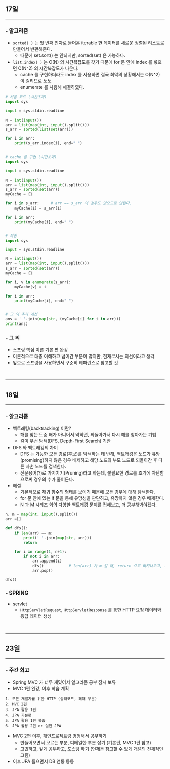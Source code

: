 ## 17일

---

### - 알고리즘

- `sorted( )` 는 첫 번째 인자로 들어온 iterable 한 데이터를 새로운 정렬된 리스트로 만들어서 반환해준다.
    - 때문에 set.sort() 는 안되지만, sorted(set) 은 가능하다.
- `list.index( )` 는 O(N) 의 시간복잡도를 갖기 때문에 for 문 안에 index 를 넣으면 O(N^2) 의 시간복잡도가 나온다.
    - cache 를 구현하더라도 index 를 사용하면 결국 최악의 상황에서는 O(N^2) 이 걸리므로 노노
    - enumerate 를 사용해 해결하였다.

```python
# 처음 코드 (시간초과)
import sys

input = sys.stdin.readline

N = int(input())
arr = list(map(int, input().split()))
s_arr = sorted(list(set(arr)))

for i in arr:
    print(s_arr.index(i), end=" ")


# cache 를 구현 (시간초과)
import sys

input = sys.stdin.readline

N = int(input())
arr = list(map(int, input().split()))
s_arr = sorted(set(arr))
myCache = {}

for i in s_arr:     # arr == s_arr 의 경우도 있으므로 안된다.
    myCache[i] = s_arr[i]

for i in arr:
    print(myCache[i], end=" ")


# 최종
import sys

input = sys.stdin.readline

N = int(input())
arr = list(map(int, input().split()))
s_arr = sorted(set(arr))
myCache = {}

for i, v in enumerate(s_arr):
    myCache[v] = i

for i in arr:
    print(myCache[i], end=" ")


# 그 외 추가 개선
ans = ' '.join(map(str, (myCache[i] for i in arr)))
print(ans)
```

### - 그 외

- 스프링 핵심 이론 기본 편 완강
- 이론적으로 대충 이해하고 넘어간 부분이 많지만, 현재로서는 최선이라고 생각
- 앞으로 스프링을 사용하면서 꾸준히 레퍼런스로 참고할 것

</br>

---

## 18일

---

### - 알고리즘

- 백트래킹(backtracking) 이란?
    - 해를 찾는 도중 해가 아니어서 막히면, 되돌아가서 다시 해를 찾아가는 기법
    - 깊이 우선 탐색(DFS, Depth-First Search) 기반
- DFS 와 백트래킹의 차이
    - DFS 는 가능한 모든 경로(후보)를 탐색하는 데 반해, 백트래킹은 노드가 유망(promising)하지 않은 경우 배제하고 해당 노드의 부모 노드로 되돌아간 후 다른 자손 노드를 검색한다.
    - 전문용어(?)로 가지치기(Pruning)라고 하는데, 불필요한 경로를 조기에 차단함으로써 경우의 수가 줄어든다.
- 해설
    - 기본적으로 재귀 함수의 형태를 보이기 때문에 모든 경우에 대해 탐색한다.
    - for 문 안에 있는 if 문을 통해 유망성을 판단하고, 유망하지 않은 경우 배제한다.
    - N 과 M 시리즈 외의 다양한 백트래킹 문제를 접해보고, 더 공부해봐야겠다.

```python
n, m = map(int, input().split())
arr =[]

def dfs():
    if len(arr) == m:
        print(' '.join(map(str, arr)))
        return

    for i in range(1, n+1):
        if not i in arr:
            arr.append(i)
            dfs()           # len(arr) 가 m 일 때, return 으로 빠져나오고, arr.pop() 이 실행된다.
            arr.pop()

dfs()
```

### - SPRING

- servlet
    - `HttpServletRequest`, `HttpServletResponse` 를 통한 HTTP 요청 데이터와 응답 데이터 생성

</br>

---

## 23일

---

### - 주간 회고

- Spring MVC 가 너무 재밌어서 알고리즘 공부 잠시 보류
- MVC 1편 완강, 이후 학습 계획

```
1. 모든 개발자를 위한 HTTP (상태코드, 헤더 부분)
2. MVC 2편
3. JPA 활용 1편
4. JPA 기본편
5. JPA 활용 1편 복습
6. JPA 활용 2편 or 실전 JPA
```

- MVC 2편 이후, 개인프로젝트랑 병행해서 공부하기
    - 만들어보면서 모르는 부분, 디테일한 부분 잡기 (기본편, MVC 1편 참고)
    - 고민하고, 깊게 공부하고, 포스팅 하기 (언제든 참고할 수 있게 개념의 전체적인 그림)
- 이후 JPA 들으면서 DB 연동 등등
